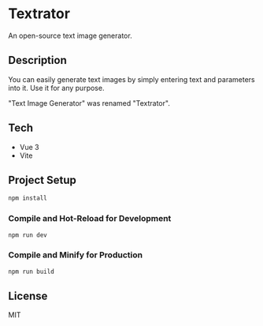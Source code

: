 # Textrator

An open-source text image generator.

## Description

You can easily generate text images by simply entering text and parameters into it. Use it for any purpose.

"Text Image Generator" was renamed "Textrator".

## Tech

- Vue 3
- Vite

## Project Setup

```sh
npm install
```

### Compile and Hot-Reload for Development

```sh
npm run dev
```

### Compile and Minify for Production

```sh
npm run build
```

## License

MIT
